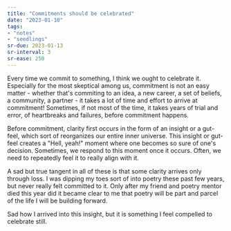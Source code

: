 ```yaml
---
title: "Commitments should be celebrated"
date: "2023-01-10"
tags:
- "notes"
- "seedlings"
sr-due: 2023-01-13
sr-interval: 3
sr-ease: 250
---
```


Every time we commit to something, I think we ought to celebrate it. Especially for the most skeptical among us, commitment is not an easy matter - whether that's commiting to an idea, a new career, a set of beliefs, a community, a partner - it takes a lot of time and effort to arrive at commitment! Sometimes, if not most of the time, it takes years of trial and error, of heartbreaks and failures, before commitment happens.

Before commitment, clarity first occurs in the form of an insight or a gut-feel, which sort of reorganizes our entire inner universe. This insight or gut-feel creates a "Hell, yeah!" moment where one becomes so sure of one's decision. Sometimes, we respond to this moment once it occurs. Often, we need to repeatedly feel it to really align with it.

A sad but true tangent in all of these is that some clarity arrives only through loss. I was dipping my toes sort of into poetry these past few years, but never really felt committed to it. Only after my friend and poetry mentor died this year did it became clear to me that poetry will be part and parcel of the life I will be building forward.

Sad how I arrived into this insight, but it is something I feel compelled to celebrate still.